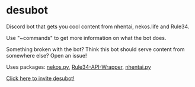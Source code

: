 # desubot
Discord bot that gets you cool content from nhentai, nekos.life and Rule34.

Use "~commands" to get more information on what the bot does.

Something broken with the bot? Think this bot should serve content from somewhere else? Open an issue!

Uses packages:
[nekos.py](https://github.com/Nekos-life/nekos.py),
[Rule34-API-Wrapper](https://github.com/LordOfPolls/Rule34-API-Wrapper),
[nhentai.py](https://pypi.org/project/nhentai.py/) 

[Click here to invite desubot!](https://discordapp.com/oauth2/authorize?client_id=543039616748486657&scope=bot&permissions=1074097216)

